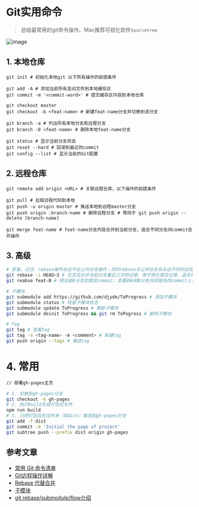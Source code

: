 # Git实用命令

> 总结最常用的git命令操作。Mac推荐可视化软件`Sourcetree`

![image](https://user-images.githubusercontent.com/6310131/43519854-8b1ed5c4-95c3-11e8-931f-2754963333d2.png)

## 1. 本地仓库

``` shell
git init # 初始化本地git 以下所有操作的前提条件

git add -A # 添加当前所有变动文件到本地缓存区
git commit -m '<commit-word>' # 提交缓存区内容到本地仓库

git checkout master
git checkout -b <feat-name> # 新建feat-name分支并切换到该分支

git branch -a # 列出所有本地分支和远程分支
git branch -D <feat-name> # 删除本地feat-name分支

git status # 显示当前分支状态
git reset --hard # 回滚到最近的commit
git config --list # 显示当前的Git配置
```

## 2. 远程仓库

``` shell
git remote add origin <URL> # 关联远程仓库，以下操作的前提条件

git pull # 拉取远程代码到本地
git push -u origin master # 推送本地到远程master分支
git push origin :branch-name # 删除远程分支 # 等同于 git push origin --delete [branch-name]

git merge feat-name # feat-name分支内容合并到当前分支，适合不同分支间commit合并操作
```

## 3. 高级
``` bash
# 变基。记住，rebase操作永远不在公共分支操作；同时rebase与公共分支名永远不同时出现
git rebase -i HEAD~3 # 交互式合并当前分支最近三次的记录，用于简化提交记录，适合同分支上commit合并，不影响其他分支。
git reabse feat-B # 把当前A分支的提交commit，变基到A和B分支共同祖先的commit上，然后加上B分支后续的commit。

# 子模块
git submodule add https://github.com/djyde/ToProgress # 添加子模块
git submodule status # 检查子模块状态
git submodule update ToProgress # 更新子模块
git submodule deinit ToProgress && git rm ToPogress # 删除子模块

# Tag
git tag # 查看tag
git tag -a <tag-name> -m <comment> # 新建tag
git push origin --tags # 推送tag
```

# 4. 常用
``` bash
// 部署gh-pages主页

# 1. 切换到gh-pages分支
git checkout -b gh-pages
# 2. 执行build生成打包后文件
npm run build
# 3. 只把打包后的文件夹（如dist）推送到gh-pages分支
git add -f dist
git commit -m 'Initial the page of project'
git subtree push --prefix dist origin gh-pages
```

## 参考文章
* [常用 Git 命令清单](http://www.ruanyifeng.com/blog/2015/12/git-cheat-sheet.html)
* [Git远程操作详解](http://www.ruanyifeng.com/blog/2014/06/git_remote.html)
* [Rebase 代替合并](https://www.git-tower.com/learn/git/ebook/cn/command-line/advanced-topics/rebase#start)
* [子模块](https://www.git-tower.com/learn/git/ebook/cn/command-line/advanced-topics/submodules#start)
* [git rebase/submodule/flow介绍](https://yrq110.me/post/tool/git-rebase-submodule-and-flow/)